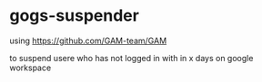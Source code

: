 # gogs-suspender

using https://github.com/GAM-team/GAM

to suspend usere who has not logged in with in x days on google workspace
